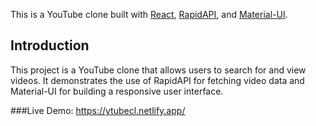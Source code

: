 This is a YouTube clone built with [React](https://reactjs.org/), [RapidAPI](https://rapidapi.com/), and [Material-UI](https://material-ui.com/).

## Introduction

This project is a YouTube clone that allows users to search for and view videos. It demonstrates the use of RapidAPI for fetching video data and Material-UI for building a responsive user interface.

###Live Demo: 
https://ytubecl.netlify.app/
